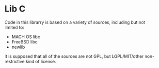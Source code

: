 # Lib C


Code in this librarry is based on a variety of sources, including but not limited to:

 * MACH OS libc
 * FreeBSD libc
 * newlib

It is supposed that all of the sources are not GPL, but LGPL/MIT/other non-restrictive kind of license.
